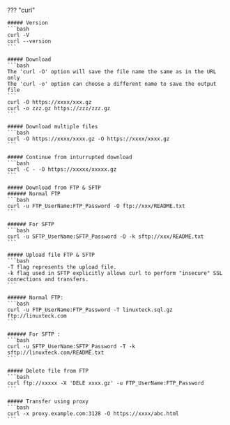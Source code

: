 ??? "curl"

    ##### Version
    ```bash
    curl -V          
    curl --version
    ```

    ##### Download
    ```bash
    The 'curl -O' option will save the file name the same as in the URL only
    The 'curl -o' option can choose a different name to save the output file
    ```
    curl -O https://xxxx/xxx.gz
    curl -o zzz.gz https://zzz/zzz.gz
    ```

    ##### Download multiple files
    ```bash
    curl -O https://xxxx/xxxx.gz -O https://xxxx/xxxx.gz
    ```

    ##### Continue from inturrupted download
    ```bash
    curl -C - -O https://xxxxx/xxxxx.gz
    ```

    ##### Download from FTP & SFTP
    ###### Normal FTP
    ```bash
    curl -u FTP_UserName:FTP_Password -O ftp://xxx/README.txt
    ```

    ###### For SFTP
    ```bash
    curl -u SFTP_UserName:SFTP_Password -O -k sftp://xxx/README.txt
    ```

    ##### Upload file FTP & SFTP
    ```bash
    -T flag represents the upload file.
    -k flag used in SFTP explicitly allows curl to perform "insecure" SSL connections and transfers.
    ```

    ###### Normal FTP:
    ```bash
    curl -u FTP_UserName:FTP_Password -T linuxteck.sql.gz ftp://linuxteck.com
    ```

    ###### For SFTP :
    ```bash
    curl -u SFTP_UserName:SFTP_Password -T -k sftp://linuxteck.com/README.txt
    ```

    ##### Delete file from FTP
    ```bash
    curl ftp://xxxxx -X 'DELE xxxx.gz' -u FTP_UserName:FTP_Password
    ```

    ##### Transfer using proxy
    ```bash
    curl -x proxy.example.com:3128 -O https://xxxx/abc.html
    ```
